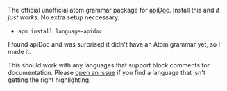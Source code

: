 The official unofficial atom grammar package for [apiDoc](http://apidocjs.com/). Install this and *it just works*. No extra setup neccessary.

* ```apm install language-apidoc```

I found apiDoc and was surprised it didn't have an Atom grammar yet, so I made it.

This should work with any languages that support block comments for documentation. Please [open an issue](https://github.com/almic/language-apidoc) if you find a language that isn't getting the right highlighting.
